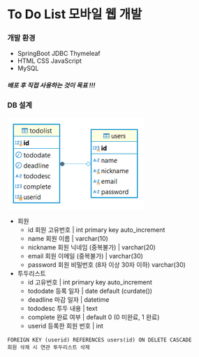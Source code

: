 # To Do List 모바일 웹 개발

### 개발 환경
- SpringBoot JDBC Thymeleaf
- HTML CSS JavaScript
- MySQL

##### 배포 후 직접 사용하는 것이 목표 !!!

### DB 설계
![엔티티](https://github.com/khr316/todolist/blob/main/DB%EC%84%A4%EA%B3%84.PNG)
- 회원
  - id 회원 고유번호 | int primary key auto_increment
  - name 회원 이름 | varchar(10)
  - nickname 회원 닉네임 (중복불가) | varchar(20)
  - email 회원 이메일 (중복불가) | varchar(30)
  - password 회원 비밀번호 (8자 이상 30자 이하) varchar(30)
- 투두리스트
  - id 고유번호 | int primary key auto_increment
  - tododate 등록 일자 | date default (curdate())
  - deadline 마감 일자 | datetime
  - tododesc 투두 내용 | text
  - complete 완료 여부 | default 0 (0 미완료, 1 완료)
  - userid 등록한 회원 번호 | int
```
FOREIGN KEY (userid) REFERENCES users(id) ON DELETE CASCADE
회원 삭제 시 연관 투두리스트 삭제
```
